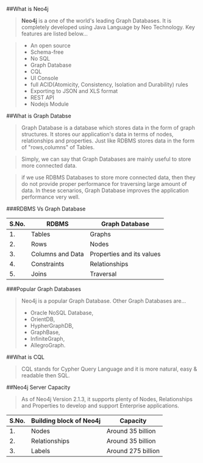 ##What is Neo4j

>**Neo4j** is a one of the world's leading Graph Databases. It is completely developed using Java Language by Neo Technology. Key features are listed below...

>- An open source
>- Schema-free
>- No SQL
>- Graph Database
>- CQL
>- UI Console
>- full ACID(Atomicity, Consistency, Isolation and Durability) rules
>- Exporting to JSON and XLS format
>- REST API
>- Nodejs Module

##What is Graph Databse

>Graph Database is a database which stores data in the form of graph structures. It stores our application's data in terms of nodes, relationships and properties. Just like RDBMS stores data in the form of "rows,columns" of Tables.

>Simply, we can say that Graph Databases are mainly useful to store more connected data.

>if we use RDBMS Databases to store more connected data, then they do not provide proper performance for traversing large amount of data. In these scenarios, Graph Database improves the application performance very well.


###RDBMS Vs Graph Database

|S.No.|RDBMS|Graph Database|
|---|---|---|
|1.|Tables|Graphs|
|2.|Rows|Nodes|
|3.|Columns and Data|Properties and its values|
|4.|Constraints|Relationships|
|5.|Joins|Traversal|

###Popular Graph Databases

>Neo4j is a popular Graph Database. Other Graph Databases are...
>- Oracle NoSQL Database,
>- OrientDB, 
>- HypherGraphDB, 
>- GraphBase, 
>- InfiniteGraph, 
>- AllegroGraph.

##What is CQL

>CQL stands for Cypher Query Language and it is more natural, easy & readable then SQL.

##Neo4j Server Capacity

>As of Neo4j Version 2.1.3, it supports plenty of Nodes, Relationships and Properties to develop and support Enterprise applications.

|S.No.	|Building block of Neo4j	|Capacity
|---|---|---|
|1.	|Nodes	|Around 35 billion
|2.	|Relationships	|Around 35 billion
|3.	|Labels	|Around 275 billion

